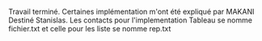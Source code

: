 Travail terminé. Certaines implémentation m'ont été expliqué par MAKANI Destiné Stanislas. 
 Les contacts pour l'implementation Tableau se nomme fichier.txt et celle pour les liste se nomme rep.txt
